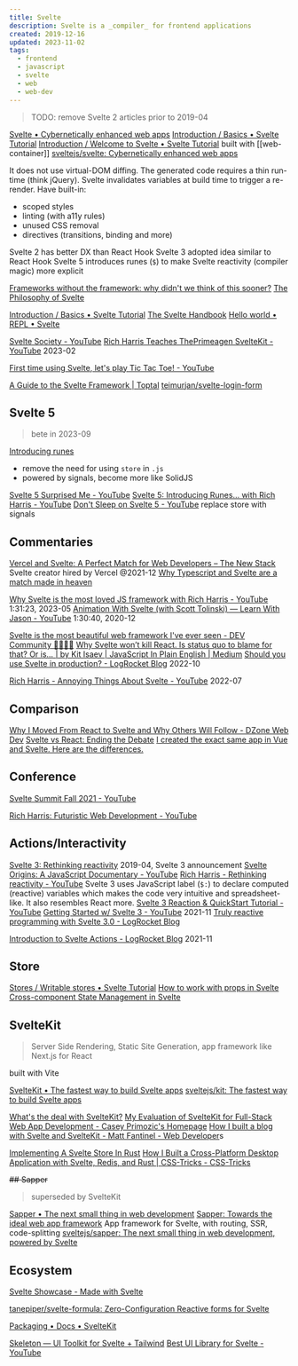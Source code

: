 ```yaml
---
title: Svelte
description: Svelte is a _compiler_ for frontend applications
created: 2019-12-16
updated: 2023-11-02
tags:
  - frontend
  - javascript
  - svelte
  - web
  - web-dev
---
```


> TODO: remove Svelte 2 articles prior to 2019-04

[Svelte • Cybernetically enhanced web apps](https://svelte.dev/)
[Introduction / Basics • Svelte Tutorial](https://svelte.dev/tutorial/basics)
[Introduction / Welcome to Svelte • Svelte Tutorial](https://learn.svelte.dev/) built with [[web-container]]
[sveltejs/svelte: Cybernetically enhanced web apps](https://github.com/sveltejs/svelte)

It does not use virtual-DOM diffing. The generated code requires a thin run-time (think jQuery).
Svelte invalidates variables at build time to trigger a re-render. Have built-in:

- scoped styles
- linting (with a11y rules)
- unused CSS removal
- directives (transitions, binding and more)

Svelte 2 has better DX than React Hook
Svelte 3 adopted idea similar to React Hook
Svelte 5 introduces runes (`$`) to make Svelte reactivity (compiler magic) more explicit

[Frameworks without the framework: why didn't we think of this sooner?](https://svelte.dev/blog/frameworks-without-the-framework)
[The Philosophy of Svelte](https://blog.scottlogic.com/2021/01/18/philosophy-of-svelte.html)

[Introduction / Basics • Svelte Tutorial](https://svelte.dev/tutorial/basics)
[The Svelte Handbook](https://flaviocopes.com/page/svelte-handbook/)
[Hello world • REPL • Svelte](https://svelte.dev/repl/hello-world?version=3)

[Svelte Society - YouTube](https://www.youtube.com/@SvelteSociety)
[Rich Harris Teaches ThePrimeagen SvelteKit - YouTube](https://www.youtube.com/watch?v=RJTepwXirk8) 2023-02

[First time using Svelte, let's play Tic Tac Toe! - YouTube](https://www.youtube.com/watch?v=S_6ApOagzzM)

[A Guide to the Svelte Framework | Toptal](https://www.toptal.com/front-end/svelte-framework-guide)
[teimurjan/svelte-login-form](https://github.com/teimurjan/svelte-login-form)

## Svelte 5

> bete in 2023-09

[Introducing runes](https://svelte.dev/blog/runes)

- remove the need for using `store` in `.js`
- powered by signals, become more like SolidJS

[Svelte 5 Surprised Me - YouTube](https://www.youtube.com/watch?v=FLQVIiaNeSk)
[Svelte 5: Introducing Runes... with Rich Harris - YouTube](https://www.youtube.com/watch?v=RVnxF3j3N8U)
[Don't Sleep on Svelte 5 - YouTube](https://www.youtube.com/watch?v=DgNWssn2vpc) replace store with signals

## Commentaries

[Vercel and Svelte: A Perfect Match for Web Developers – The New Stack](https://thenewstack.io/vercel-and-svelte-a-perfect-match-for-web-developers/) Svelte creator hired by Vercel @2021-12
[Why Typescript and Svelte are a match made in heaven](https://www.sanity.io/guides/using-typescript-with-svelte)

[Why Svelte is the most loved JS framework with Rich Harris - YouTube](https://www.youtube.com/watch?v=q5T11E29lNQ) 1:31:23, 2023-05
[Animation With Svelte (with Scott Tolinski) — Learn With Jason - YouTube](https://www.youtube.com/watch?v=vxCWZlVLEcY) 1:30:40, 2020-12

[Svelte is the most beautiful web framework I've ever seen - DEV Community 👩‍💻👨‍💻](https://dev.to/jesseskinner/svelte-is-the-most-beautiful-web-framework-i-ve-ever-seen-325f)
[Why Svelte won’t kill React. Is status quo to blame for that? Or is… | by Kit Isaev | JavaScript In Plain English | Medium](https://medium.com/javascript-in-plain-english/why-svelte-wont-kill-react-3cfdd940586a)
[Should you use Svelte in production? - LogRocket Blog](https://blog.logrocket.com/should-you-use-svelte-in-production/) 2022-10

[Rich Harris - Annoying Things About Svelte - YouTube](https://www.youtube.com/watch?v=dB_YjuAMH3o) 2022-07

## Comparison

[Why I Moved From React to Svelte and Why Others Will Follow - DZone Web Dev](https://dzone.com/articles/why-i-moved-from-react-to-svelte-and-others-will-f)
[Svelte vs React: Ending the Debate](https://massivepixel.io/blog/svelte-vs-react/)
[I created the exact same app in Vue and Svelte. Here are the differences.](https://medium.com/javascript-in-plain-english/i-created-the-exact-same-app-in-vue-and-svelte-here-are-the-differences-c649f8d4ce0a)

## Conference

[Svelte Summit Fall 2021 - YouTube](https://www.youtube.com/watch?v=1Df-9EKvZr0&t=12s)

[Rich Harris: Futuristic Web Development - YouTube](https://www.youtube.com/watch?v=qSfdtmcZ4d0&t=937s)

## Actions/Interactivity

[Svelte 3: Rethinking reactivity](https://svelte.dev/blog/svelte-3-rethinking-reactivity) 2019-04, Svelte 3 announcement
[Svelte Origins: A JavaScript Documentary - YouTube](https://www.youtube.com/watch?v=kMlkCYL9qo0)
[Rich Harris - Rethinking reactivity - YouTube](https://www.youtube.com/watch?v=AdNJ3fydeao)
Svelte 3 uses JavaScript label (`$:`) to declare computed (reactive) variables which makes the code very intuitive and spreadsheet-like. It also resembles React more.
[Svelte 3 Reaction & QuickStart Tutorial - YouTube](https://www.youtube.com/watch?v=043h4ugAj4c)
[Getting Started w/ Svelte 3 - YouTube](https://www.youtube.com/playlist?list=PL_2VhOvlMk4V4_52tpCnLhEEvRXfeFux6) 2021-11
[Truly reactive programming with Svelte 3.0 - LogRocket Blog](https://blog.logrocket.com/truly-reactive-programming-with-svelte-3-0-321b49b75969/)

[Introduction to Svelte Actions - LogRocket Blog](https://blog.logrocket.com/svelte-actions-introduction/) 2021-11

## Store

[Stores / Writable stores • Svelte Tutorial](https://svelte.dev/tutorial/writable-stores)
[How to work with props in Svelte](https://flaviocopes.com/svelte-props/)
[Cross-component State Management in Svelte](https://flaviocopes.com/svelte-state-management/)

## SvelteKit

> Server Side Rendering, Static Site Generation, app framework like Next.js for React

built with Vite

[SvelteKit • The fastest way to build Svelte apps](https://kit.svelte.dev/)
[sveltejs/kit: The fastest way to build Svelte apps](https://github.com/sveltejs/kit)

[What's the deal with SvelteKit?](https://svelte.dev/blog/whats-the-deal-with-sveltekit)
[My Evaluation of SvelteKit for Full-Stack Web App Development - Casey Primozic's Homepage](https://cprimozic.net/blog/trying-out-sveltekit/)
[How I built a blog with Svelte and SvelteKit - Matt Fantinel - Web Developer](https://fantinel.dev/blog-development-sveltekit/)s

[Implementing A Svelte Store In Rust](https://daveceddia.com/svelte-store-in-rust/)
[How I Built a Cross-Platform Desktop Application with Svelte, Redis, and Rust | CSS-Tricks - CSS-Tricks](https://css-tricks.com/how-i-built-a-cross-platform-desktop-application-with-svelte-redis-and-rust/)

~~## Sapper~~

> superseded by SvelteKit

[Sapper • The next small thing in web development](https://sapper.svelte.dev/)
[Sapper: Towards the ideal web app framework](https://svelte.dev/blog/sapper-towards-the-ideal-web-app-framework)
App framework for Svelte, with routing, SSR, code-splitting
[sveltejs/sapper: The next small thing in web development, powered by Svelte](https://github.com/sveltejs/sapper)

## Ecosystem

[Svelte Showcase - Made with Svelte](https://madewithsvelte.com/)

[tanepiper/svelte-formula: Zero-Configuration Reactive forms for Svelte](https://github.com/tanepiper/svelte-formula)

[Packaging • Docs • SvelteKit](https://kit.svelte.dev/docs/packaging)

[Skeleton — UI Toolkit for Svelte + Tailwind](https://www.skeleton.dev/)
[Best UI Library for Svelte - YouTube](https://www.youtube.com/watch?v=P_A0qQ7AuK8)
